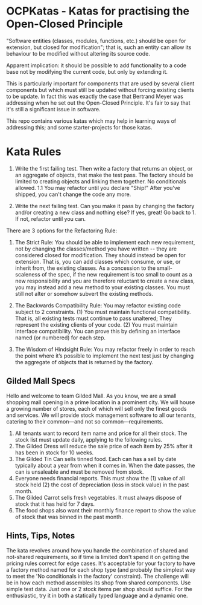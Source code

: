OCPKatas - Katas for practising the Open-Closed Principle
=========================================================

"Software entities (classes, modules, functions, etc.) should be open for extension, but closed for
modification"; that is, such an entity can allow its behaviour to be modified without altering its
source code.

Apparent implication: it should be possible to add functionality to a code base not by modifying
the current code, but only by extending it.

This is particularly important for components that are used by several client components but which
must still be updated without forcing existing clients to be update. In fact this was exactly the 
case that Bertrand Meyer was addressing when he set out the Open-Closed Principle. It's fair to say 
that it's still a significant issue in software.

This repo contains various katas which may help in learning ways of addressing this; and some 
starter-projects for those katas.

Kata Rules
==========
1. Write the first failing test.
Then write a factory that returns an object, or an aggregate of objects, that make the test pass. The factory 
should be limited to creating objects and linking them together. No conditionals allowed.
1.1 You may refactor until you declare "Ship!" After you've shipped, you can't change the code any more.

2. Write the next failing test.
Can you make it pass by changing the factory and/or creating a new class and nothing else? If yes, great! 
Go back to 1. If not, refactor until you can.

There are 3 options for the Refactoring Rule:

1. The Strict Rule: You should be able to implement each new requirement, not by changing the 
classes/method you have written -- they are considered closed for modification. They should instead be open 
for extension. That is, you can add classes which consume, or use, or inherit from, the existing classes. 
As a concession to the small-scaleness of the spec, if the new requirement is too small to count as a new 
responsibility and you are therefore reluctant to create a new class, you may instead add a new method to 
your existing classes. You must still not alter or somehow subvert the existing methods.

2. The Backwards Compatibility Rule: You may refactor existing code subject to 2 constraints. (1) You
must maintain functional compatibility. That is, all existing tests must continue to pass unaltered;
They represent the existing clients of your code. (2) You must maintain interface compatibility.
You can prove this by defining an interface named (or numbered) for each step.

3. The Wisdom of Hindsight Rule: You may refactor freely in order to reach the point where it’s possible
to implement the next test just by changing the aggregate of objects that is returned by the factory.



Gilded Mall Specs
-----------------

Hello and welcome to team Gilded Mall. As you know, we are a small shopping mall opening in a prime location in a 
prominent city. We will house a growing number of stores, each of which will sell only the finest goods and services. 
We will provide stock management software to all our tenants, catering to their common—and not so common—requirements.

1. All tenants want to record item name and price for all their stock. The stock list must update daily, 
applying to the following rules.
2. The Gilded Dress will reduce the sale price of each item by 25% after it has been in stock for 10 weeks.
3. The Gilded Tin Can sells tinned food. Each can has a sell by date typically about a year from when it 
comes in. When the date passes, the can is unsaleable and must be removed from stock.
4. Everyone needs financial reports. This must show the (1) value of all stock held (2) the cost of 
depreciation (loss in stock value) in the past month.
5. The Gilded Carrot sells fresh vegetables. It must always dispose of stock that it has held for 7 days.
6. The food shops also want their monthly finance report to show the value of stock that was binned in the past month.

Hints, Tips, Notes
------------------

The kata revolves around how you handle the combination of shared and not-shared requirements, so if time is limited don't spend it on getting the pricing rules correct for edge cases.
It's acceptable for your factory to have a factory method named for each shop type (and probably the simplest way to meet the 'No conditionals in the factory' constraint). The challenge will be in how each method assembles its shop from shared components.
Use simple test data. Just one or 2 stock items per shop should suffice.
For the enthusiastic, try it in both a statically typed language and a dynamic one.